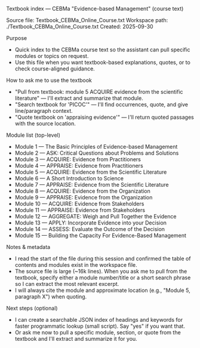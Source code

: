 Textbook index — CEBMa "Evidence-based Management" (course text)

Source file: Textbook_CEBMa_Online_Course.txt
Workspace path: ./Textbook_CEBMa_Online_Course.txt
Created: 2025-09-30

Purpose
- Quick index to the CEBMa course text so the assistant can pull specific modules or topics on request.
- Use this file when you want textbook-based explanations, quotes, or to check course-aligned guidance.

How to ask me to use the textbook
- "Pull from textbook: module 5 ACQUIRE evidence from the scientific literature" — I'll extract and summarize that module.
- "Search textbook for 'PICOC'" — I'll find occurrences, quote, and give line/paragraph context.
- "Quote textbook on 'appraising evidence'" — I'll return quoted passages with the source location.

Module list (top-level)
- Module 1 — The Basic Principles of Evidence-based Management
- Module 2 — ASK: Critical Questions about Problems and Solutions
- Module 3 — ACQUIRE: Evidence from Practitioners
- Module 4 — APPRAISE: Evidence from Practitioners
- Module 5 — ACQUIRE: Evidence from the Scientific Literature
- Module 6 — A Short Introduction to Science
- Module 7 — APPRAISE: Evidence from the Scientific Literature
- Module 8 — ACQUIRE: Evidence from the Organization
- Module 9 — APPRAISE: Evidence from the Organization
- Module 10 — ACQUIRE: Evidence from Stakeholders
- Module 11 — APPRAISE: Evidence from Stakeholders
- Module 12 — AGGREGATE: Weigh and Pull Together the Evidence
- Module 13 — APPLY: Incorporate Evidence into your Decision
- Module 14 — ASSESS: Evaluate the Outcome of the Decision
- Module 15 — Building the Capacity For Evidence-Based Management

Notes & metadata
- I read the start of the file during this session and confirmed the table of contents and modules exist in the workspace file.
- The source file is large (~16k lines). When you ask me to pull from the textbook, specify either a module number/title or a short search phrase so I can extract the most relevant excerpt.
- I will always cite the module and approximate location (e.g., "Module 5, paragraph X") when quoting.

Next steps (optional)
- I can create a searchable JSON index of headings and keywords for faster programmatic lookup (small script). Say "yes" if you want that.
- Or ask me now to pull a specific module, section, or quote from the textbook and I'll extract and summarize it for you.
